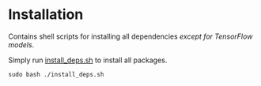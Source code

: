 # Installation

Contains shell scripts for installing all dependencies *except for TensorFlow models*. 

Simply run [install_deps.sh](./install_deps.sh) to install all packages.
```
sudo bash ./install_deps.sh 
```